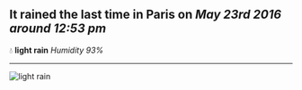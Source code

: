 ## It rained the last time in Paris on *May 23rd 2016 around 12:53 pm*
💧  **light rain** *Humidity 93%*

---
![light rain](http://openweathermap.org/img/w/10d.png)
